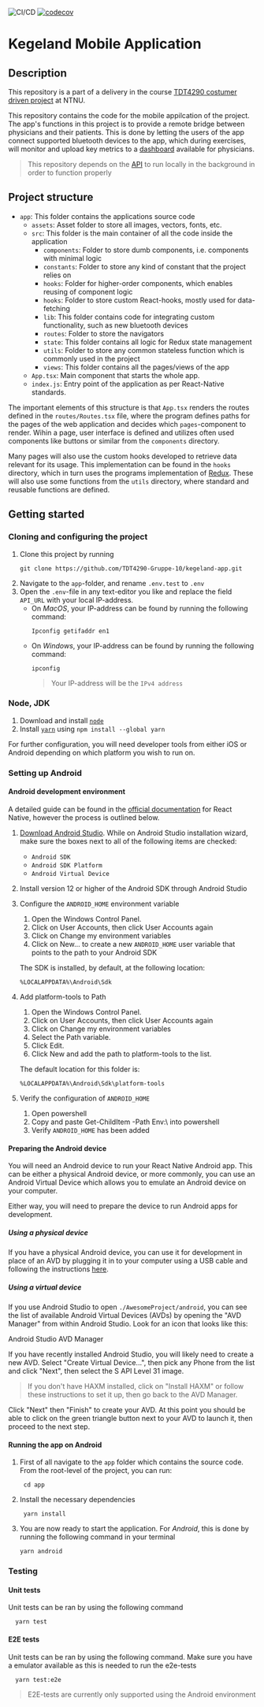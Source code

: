 ![CI/CD](https://github.com/TDT4290-Gruppe-10/kegeland-app/actions/workflows/on-pull-request.yml/badge.svg)
[![codecov](https://codecov.io/gh/TDT4290-Gruppe-10/kegeland-app/branch/main/graph/badge.svg?token=INKSH5U1NP)](https://codecov.io/gh/TDT4290-Gruppe-10/kegeland-app)
# Kegeland Mobile Application

## Description
This repository is a part of a delivery in the course [TDT4290 costumer driven project](https://www.ntnu.no/studier/emner/TDT4290/2017/1#tab=omEmnet) at NTNU. 

This repository contains the code for the mobile appilcation of the project. The app's functions in this project is to provide a remote bridge between physicians and their patients. This is done by letting the users of the app connect supported bluetooth devices to the app, which during exercises, will monitor and upload key metrics to a [dashboard](https://github.com/TDT4290-Gruppe-10/kegeland-frontend) available for physicians. 

> This repository depends on the [API](https://github.com/TDT4290-Gruppe-10/kegeland-api) to run locally in the background in order to function properly

## Project structure


- `app`: This folder contains the applications source code
  - `assets`: Asset folder to store all images, vectors, fonts, etc.
  - `src`: This folder is the main container of all the code inside the application
    - `components`: Folder to store dumb components, i.e. components with minimal logic
    - `constants`: Folder to store any kind of constant that the project relies on
    - `hooks`: Folder for higher-order components, which enables reusing of component logic
    - `hooks`: Folder to store custom React-hooks, mostly used for data-fetching
    - `lib`: This folder contains code for integrating custom functionality, such as new bluetooth devices
    - `routes`: Folder to store the navigators
    - `state`: This folder contains all logic for Redux state management
    - `utils`: Folder to store any common stateless function which is commonly used in the project 
    - `views`: This folder contains all the pages/views of the app
  - `App.tsx`: Main component that starts the whole app.
  - `index.js`: Entry point of the application as per React-Native standards.

The important elements of this structure is that `App.tsx` renders the routes defined in the `routes/Routes.tsx` file, where the program defines paths for the pages of the web application and decides which `pages`-component to render. Wihin a page, user interface is defined and utilizes often used components like buttons or similar from the `components` directory. 

Many pages will also use the custom hooks developed to retrieve data relevant for its usage. This implementation can be found in the `hooks` directory, which in turn uses the programs implementation of [Redux](https://react-redux.js.org/). These will also use some functions from the `utils` directory, where standard and reusable functions are defined.

## Getting started

### Cloning and configuring the project

1. Clone this project by running
    ```node
    git clone https://github.com/TDT4290-Gruppe-10/kegeland-app.git
    ```
2. Navigate to the ```app```-folder, and rename ```.env.test``` to ```.env```
3. Open the ```.env```-file in any text-editor you like and replace the field ```API_URL``` with your local IP-address.
    - On *MacOS*, your IP-address can be found by running the following command:
      ```node
      Ipconfig getifaddr en1
      ```
    - On *Windows*, your IP-address can be found by running the following command:
      ```node
      ipconfig 
      ```
      > Your IP-address will be the ```IPv4 address```
      
### Node, JDK
1. Download and install [`node`](https://nodejs.org/en/download/)
2. Install [`yarn`](https://classic.yarnpkg.com/lang/en/docs/install/#mac-stable) using `npm install --global yarn`

For further configuration, you will need developer tools from either iOS or Android depending on which platform you wish to run on.

### Setting up Android

#### Android development environment

A detailed guide can be found in the [official documentation](https://reactnative.dev/docs/environment-setup) for React Native, however the process is outlined below.
1. [Download Android Studio](https://developer.android.com/studio/index.html). While on Android Studio installation wizard, make sure the boxes next to all of the following items are checked:
    - `Android SDK`
    - `Android SDK Platform`
    - `Android Virtual Device`
2. Install version 12 or higher of the Android SDK through Android Studio
3. Configure the `ANDROID_HOME` environment variable
    1. Open the Windows Control Panel.
    2. Click on User Accounts, then click User Accounts again
    3. Click on Change my environment variables
    4. Click on New... to create a new `ANDROID_HOME` user variable that points to the path to your Android SDK

    The SDK is installed, by default, at the following location:
    ```node
    %LOCALAPPDATA%\Android\Sdk
    ```
4. Add platform-tools to Path
    1. Open the Windows Control Panel.
    2. Click on User Accounts, then click User Accounts again
    3. Click on Change my environment variables
    4. Select the Path variable.
    5. Click Edit.
    6. Click New and add the path to platform-tools to the list.
    

    The default location for this folder is:

    ```node
    %LOCALAPPDATA%\Android\Sdk\platform-tools
    ```
5. Verify the configuration of `ANDROID_HOME`
    1. Open powershell
    2. Copy and paste Get-ChildItem -Path Env:\ into powershell
    3. Verify `ANDROID_HOME` has been added
    
#### Preparing the Android device
You will need an Android device to run your React Native Android app. This can be either a physical Android device, or more commonly, you can use an Android Virtual Device which allows you to emulate an Android device on your computer.

Either way, you will need to prepare the device to run Android apps for development.

##### Using a physical device
If you have a physical Android device, you can use it for development in place of an AVD by plugging it in to your computer using a USB cable and following the instructions [here](https://reactnative.dev/docs/running-on-device).

##### Using a virtual device
If you use Android Studio to open ```./AwesomeProject/android```, you can see the list of available Android Virtual Devices (AVDs) by opening the "AVD Manager" from within Android Studio. Look for an icon that looks like this:

Android Studio AVD Manager

If you have recently installed Android Studio, you will likely need to create a new AVD. Select "Create Virtual Device...", then pick any Phone from the list and click "Next", then select the S API Level 31 image.

> If you don't have HAXM installed, click on "Install HAXM" or follow these instructions to set it up, then go back to the AVD Manager.

Click "Next" then "Finish" to create your AVD. At this point you should be able to click on the green triangle button next to your AVD to launch it, then proceed to the next step.

#### Running the app on Android
1. First of all navigate to the ```app``` folder which contains the source code. From the root-level of the project, you can run:
    ```node
     cd app
    ```
2. Install the necessary dependencies
    ```node
     yarn install
    ```
3. You are now ready to start the application. For *Android*, this is done by running the following command in your terminal
    ```node
    yarn android
    ```

### Testing

#### Unit tests
Unit tests can be ran by using the following command
```node
  yarn test
```

#### E2E tests
Unit tests can be ran by using the following command. Make sure you have a emulator available as this is needed to run the e2e-tests 
```node
  yarn test:e2e
```
> E2E-tests are currently only supported using the Android environment

